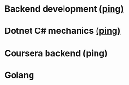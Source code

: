 # Backend development [(ping)][token1]
# Dotnet C# mechanics [(ping)][token2]
# Coursera backend [(ping)][token3]
# Golang

[//]: # (LINKS)
[token1]:docs/backend.md
[token2]:docs/Dotnetmech.md
[token3]:docs/CourseraBackend.md
[token3]:docs/Golang.md

